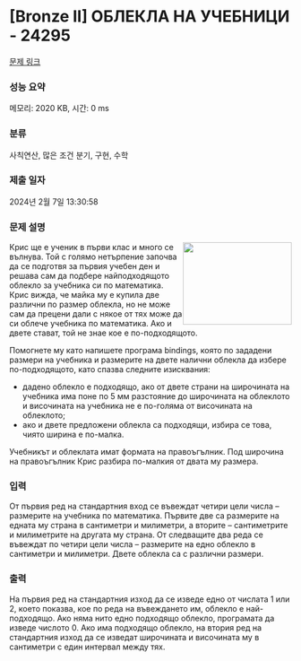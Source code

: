 # [Bronze II] ОБЛЕКЛА НА УЧЕБНИЦИ - 24295 

[문제 링크](https://www.acmicpc.net/problem/24295) 

### 성능 요약

메모리: 2020 KB, 시간: 0 ms

### 분류

사칙연산, 많은 조건 분기, 구현, 수학

### 제출 일자

2024년 2월 7일 13:30:58

### 문제 설명

<p><img alt="" src="" style="width: 194px; height: 147px; float: right;">Крис ще е ученик в първи клас и много се вълнува. Той с голямо нетърпение започва да се подготвя за първия учебен ден и решава сам да подбере найподходящото облекло за учебника си по математика. Крис вижда, че майка му е купила две различни по размер облекла, но не може сам да прецени дали с някое от тях може да си облече учебника по математика. Ако и двете стават, той не знае кое е по-подходящото.</p>

<p>Помогнете му като напишете програма bindings, която по зададени размери на учебника и размерите на двете налични облекла да избере по-подходящото, като спазва следните изисквания:</p>

<ul>
	<li>дадено облекло е подходящо, ако от двете страни на широчината на учебника има поне по 5 мм разстояние до широчината на облеклото и височината на учебника не е по-голяма от височината на облеклото;</li>
	<li>ако и двете предложени облекла са подходящи, избира се това, чиято ширина е по-малка.</li>
</ul>

<p>Учебникът и облеклата имат формата на правоъгълник. Под широчина на правоъгълник Крис разбира по-малкия от двата му размера.</p>

### 입력 

 <p>От първия ред на стандартния вход се въвеждат четири цели числа – размерите на учебника по математика. Първите две са размерите на едната му страна в сантиметри и милиметри, а вторите – сантиметрите и милиметрите на другата му страна. От следващите два реда се въвеждат по четири цели числа – размерите на едно облекло в сантиметри и милиметри. Двете облекла са с различни размери.</p>

### 출력 

 <p>На първия ред на стандартния изход да се изведе едно от числата 1 или 2, което показва, кое по реда на въвеждането им, облекло е най-подходящо. Ако няма нито едно подходящо облекло, програмата да изведе числото 0. Ако има подходящо облекло, на втория ред на стандартния изход да се изведат широчината и височината му в сантиметри с един интервал между тях.</p>

